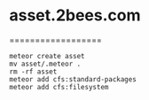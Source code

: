 # asset.2bees.com
==================
```
meteor create asset
mv asset/.meteor .
rm -rf asset
meteor add cfs:standard-packages
meteor add cfs:filesystem

```



